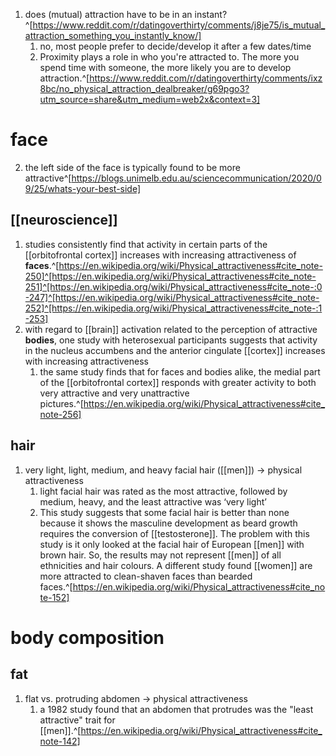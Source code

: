 1. does (mutual) attraction have to be in an instant?^[https://www.reddit.com/r/datingoverthirty/comments/j8je75/is_mutual_attraction_something_you_instantly_know/]
	1. no, most people prefer to decide/develop it after a few dates/time
	2. Proximity plays a role in who you're attracted to. The more you spend time with someone, the more likely you are to develop attraction.^[https://www.reddit.com/r/datingoverthirty/comments/ixz8bc/no_physical_attraction_dealbreaker/g69pgo3?utm_source=share&utm_medium=web2x&context=3]

# face
2. the left side of the face is typically found to be more attractive^[https://blogs.unimelb.edu.au/sciencecommunication/2020/09/25/whats-your-best-side]

## [[neuroscience]]
1. studies consistently find that activity in certain parts of the [[orbitofrontal cortex]] increases with increasing attractiveness of **faces**.^[https://en.wikipedia.org/wiki/Physical_attractiveness#cite_note-250]^[https://en.wikipedia.org/wiki/Physical_attractiveness#cite_note-251]^[https://en.wikipedia.org/wiki/Physical_attractiveness#cite_note-:0-247]^[https://en.wikipedia.org/wiki/Physical_attractiveness#cite_note-252]^[https://en.wikipedia.org/wiki/Physical_attractiveness#cite_note-:1-253]
2. with regard to [[brain]] activation related to the perception of attractive **bodies**, one study with heterosexual participants suggests that activity in the nucleus accumbens and the anterior cingulate [[cortex]] increases with increasing attractiveness
	1. the same study finds that for faces and bodies alike, the medial part of the [[orbitofrontal cortex]] responds with greater activity to both very attractive and very unattractive pictures.^[https://en.wikipedia.org/wiki/Physical_attractiveness#cite_note-256]

## hair
1. very light, light, medium, and heavy facial hair ([[men]]) → physical attractiveness
	1. light facial hair was rated as the most attractive, followed by medium, heavy, and the least attractive was ‘very light’
	2. This study suggests that some facial hair is better than none because it shows the masculine development as beard growth requires the conversion of [[testosterone]]. The problem with this study is it only looked at the facial hair of European [[men]] with brown hair. So, the results may not represent [[men]] of all ethnicities and hair colours. A different study found [[women]] are more attracted to clean-shaven faces than bearded faces.^[https://en.wikipedia.org/wiki/Physical_attractiveness#cite_note-152]

# body composition
## fat
1. flat vs. protruding abdomen → physical attractiveness
	1. a 1982 study found that an abdomen that protrudes was the "least attractive" trait for [[men]].^[https://en.wikipedia.org/wiki/Physical_attractiveness#cite_note-142]